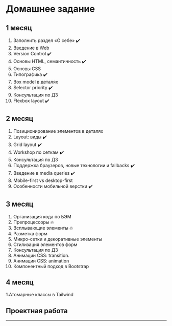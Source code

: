 # Домашнее задание

## 1 месяц
1. Заполнить раздел «О себе» :heavy_check_mark:<br>
2. Введение в Web<br>
3. Version Control :heavy_check_mark:<br>
4. Основы HTML, семантичность :heavy_check_mark:<br>
5. Основы CSS<br>
6. Типографика :heavy_check_mark:<br>
7. Box model в деталях<br>
8. Selector priority :heavy_check_mark:<br>
9. Консультация по ДЗ<br>
10. Flexbox layout :heavy_check_mark:<br>

## 2 месяц
1. Позиционирование элементов в деталях<br>
2. Layout: виды :heavy_check_mark:<br>
3. Grid layout :heavy_check_mark:<br>
4. Workshop по сеткам :heavy_check_mark:<br>
5. Консультация по ДЗ<br>
6. Поддержка браузеров, новые технологии и fallbacks :heavy_check_mark:<br>
7. Введение в media queries :heavy_check_mark:<br>
8. Mobile-first vs desktop-first<br>
9. Особенности мобильной верстки :heavy_check_mark:<br>

## 3 месяц
1. Организация кода по БЭМ<br>
2. Препроцессоры :fire:<br>
3. Всплывающие элементы :fire:<br>
4. Разметка форм<br>
5. Микро-сетки и декоративные элементы<br>
6. Стилизация элементов форм<br>
7. Консультация по ДЗ<br>
8. Анимации CSS: transition.<br>
9. Анимации CSS: animation<br>
10. Компонентный подход в Bootstrap<br>

## 4 месяц
1.Атомарные классы в Tailwind

## Проектная работа
___
